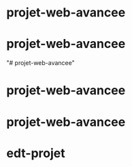 # projet-web-avancee
# projet-web-avancee
"# projet-web-avancee" 
# projet-web-avancee
# projet-web-avancee
# edt-projet
